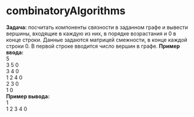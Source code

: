 # combinatoryAlgorithms
**Задача:** посчитать компоненты связности в заданном графе и вывести вершины, входящие в каждую из них, в порядке возрастания и 0 в конце строки.
Данные задаются матрицей смежности, в конце каждой строки 0. В первой строке вводится число вершин в графе.
**Пример ввода:** <br /> 
5 <br />
3 5 0 <br />
3 4 0 <br />
1 2 4 0 <br />
2 3 0 <br />
1 0 <br />
**Пример вывода:** <br />
1 <br />
1 2 3 4 0 
